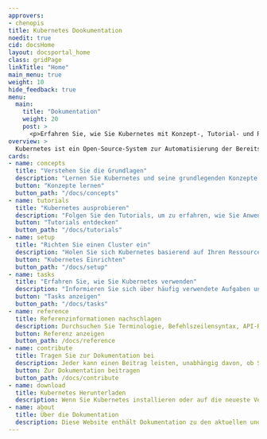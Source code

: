 ```yaml
---
approvers:
- chenopis
title: Kubernetes Dookumentation
noedit: true
cid: docsHome
layout: docsportal_home
class: gridPage
linkTitle: "Home"
main_menu: true
weight: 10
hide_feedback: true
menu:
  main:
    title: "Dokumentation"
    weight: 20
    post: >
      <p>Erfahren Sie, wie Sie Kubernetes mit Konzept-, Tutorial- und Referenzdokumentation verwenden. Sie können sogar zur <a href="/editdocs/" data-auto-burger-exclude>mithelfen und zur Dokumentation beitragen</a>!</p>
overview: >
  Kubernetes ist ein Open-Source-System zur Automatisierung der Bereitstellung, Skalierung und Verwaltung von containerisierten Anwendungen. Das Open-Source Project wird von der Cloud Native Computing Foundation (<a href="https://www.cncf.io/about">CNCF</a>) gehosted.
cards:
- name: concepts
  title: "Verstehen Sie die Grundlagen"
  description: "Lernen Sie Kubernetes und seine grundlegenden Konzepte kennen."
  button: "Konzepte lernen"
  button_path: "/docs/concepts"
- name: tutorials
  title: "Kubernetes ausprobieren"
  description: "Folgen Sie den Tutorials, um zu erfahren, wie Sie Anwendungen in Kubernetes bereitstellen."
  button: "Tutorials entdecken"
  button_path: "/docs/tutorials"
- name: setup
  title: "Richten Sie einen Cluster ein"
  description: "Holen Sie sich Kubernetes basierend auf Ihren Ressourcen und Bedürfnissen."
  button: "Kubernetes Einrichten"
  button_path: "/docs/setup"
- name: tasks
  title: "Erfahren Sie, wie Sie Kubernetes verwenden"
  description: "Informieren Sie sich über häufig verwendete Aufgaben und deren Durchführung anhand einer kurzen Abfolge von Schritten."
  button: "Tasks anzeigen"
  button_path: "/docs/tasks"
- name: reference
  title: Referenzinformationen nachschlagen
  description: Durchsuchen Sie Terminologie, Befehlszeilensyntax, API-Ressourcentypen und Dokumentation zum Setup-Tool.
  button: Referenz anzeigen
  button_path: /docs/reference
- name: contribute
  title: Tragen Sie zur Dokumentation bei
  description: Jeder kann einen Beitrag leisten, unabhängig davon, ob Sie neu in dem Projekt oder schon lange dabei sind.
  button: Zur Dokumentation beitragen
  button_path: /docs/contribute
- name: download
  title: Kubernetes Herunterladen
  description: Wenn Sie Kubernetes installieren oder auf die neueste Version aktualisieren, lesen Sie die aktuellen Versionshinweise.
- name: about
  title: Über die Dokumentation
  description: Diese Website enthält Dokumentation zu den aktuellen und vorherigen 4 Versionen von Kubernetes.
---
```

